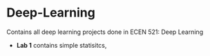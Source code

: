 # Deep-Learning
Contains all deep learning projects done in ECEN 521: Deep Learning
* **Lab 1** contains simple statisitcs,
